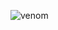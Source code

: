 ![venom](https://capsule-render.vercel.app/api?type=venom&height=200&text=It's%20%20YunHyeon's%20Homepage%20README&fontSize=40&color=0:8871e5,100:b678c4&stroke=b678c4)
